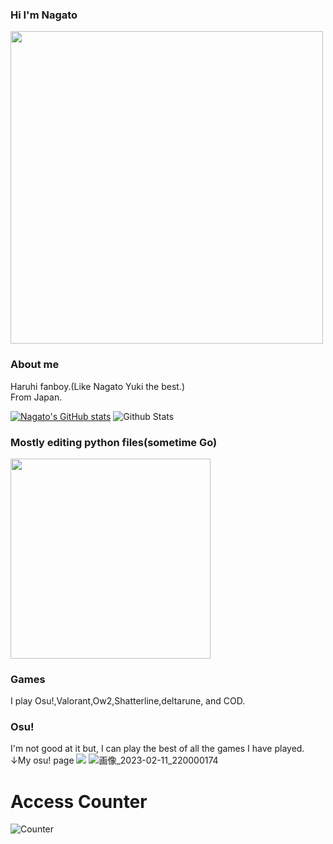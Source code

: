 ### Hi I'm Nagato
<img src="https://user-images.githubusercontent.com/94958239/164647576-b8b61ae7-7dfc-46fe-a0b6-6cf5011932ce.jpg" width="500px">

### About me
Haruhi fanboy.(Like Nagato Yuki the best.)<br>
From Japan.


[![Nagato's GitHub stats](https://github-readme-stats.vercel.app/api?username=Nagatochyan&layout=compact&theme=onedark)](https://github.com/anuraghazra/github-readme-stats)
![Github Stats](https://github-readme-stats.vercel.app/api/top-langs/?username=Nagatochyan&theme=light&hide_border=false&include_all_commits=true&count_private=true&layout=compact&langs_count=10&include_private=true)

### Mostly editing python files(sometime Go)
<img src="https://user-images.githubusercontent.com/94958239/164648695-1ad55ed6-a89c-4e38-bb2c-50ea1ee2ceda.png" width="320px">

### Games
I play Osu!,Valorant,Ow2,Shatterline,deltarune, and COD.<br>
### Osu!
I'm not good at it but, I can play the best of all the games I have played.<br>↓My osu! page
<a href="URLosu.ppy.sh/users/29720905"><img src="[画像ファイル名](https://user-images.githubusercontent.com/94958239/218259327-073488d7-da57-4dbe-8266-096166d478da.png)"></a>
![画像_2023-02-11_220000174](https://user-images.githubusercontent.com/94958239/218259327-073488d7-da57-4dbe-8266-096166d478da.png)
# Access Counter
![Counter](https://profile-counter.glitch.me/Neos21/count.svg)



